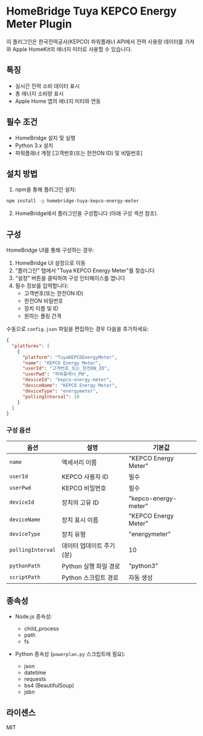 # HomeBridge Tuya KEPCO Energy Meter Plugin

이 플러그인은 한국전력공사(KEPCO) 파워플래너 API에서 전력 사용량 데이터를 가져와 Apple HomeKit의 에너지 미터로 사용할 수 있습니다.

## 특징

- 실시간 전력 소비 데이터 표시
- 총 에너지 소비량 표시
- Apple Home 앱의 에너지 미터와 연동

## 필수 조건

- HomeBridge 설치 및 실행
- Python 3.x 설치
- 파워플래너 계정 [고객번호(또는 한전ON ID) 및 비밀번호]

## 설치 방법

1. npm을 통해 플러그인 설치:

```bash
npm install -g homebridge-tuya-kepco-energy-meter
```

2. HomeBridge에서 플러그인을 구성합니다 (아래 구성 섹션 참조).

## 구성

HomeBridge UI를 통해 구성하는 경우:

1. HomeBridge UI 설정으로 이동
2. "플러그인" 탭에서 "Tuya KEPCO Energy Meter"를 찾습니다
3. "설정" 버튼을 클릭하여 구성 인터페이스를 엽니다
4. 필수 정보를 입력합니다:
   - 고객번호(또는 한전ON ID)
   - 한전ON 비밀번호
   - 장치 이름 및 ID
   - 원하는 폴링 간격

수동으로 `config.json` 파일을 편집하는 경우 다음을 추가하세요:

```json
{
  "platforms": [
    {
      "platform": "TuyaKEPCOEnergyMeter",
      "name": "KEPCO Energy Meter",
      "userId": "고객번호_또는_한전ON_ID",
      "userPwd": "파워플래너_PW",
      "deviceId": "kepco-energy-meter",
      "deviceName": "KEPCO Energy Meter",
      "deviceType": "energymeter",
      "pollingInterval": 10
    }
  ]
}
```

### 구성 옵션

| 옵션 | 설명 | 기본값 |
|--------|-------------|---------|
| `name` | 액세서리 이름 | "KEPCO Energy Meter" |
| `userId` | KEPCO 사용자 ID | 필수 |
| `userPwd` | KEPCO 비밀번호 | 필수 |
| `deviceId` | 장치의 고유 ID | "kepco-energy-meter" |
| `deviceName` | 장치 표시 이름 | "KEPCO Energy Meter" |
| `deviceType` | 장치 유형 | "energymeter" |
| `pollingInterval` | 데이터 업데이트 주기 (분) | 10 |
| `pythonPath` | Python 실행 파일 경로 | "python3" |
| `scriptPath` | Python 스크립트 경로 | 자동 생성 |


## 종속성

- Node.js 종속성:
  - child_process
  - path
  - fs

- Python 종속성 (`powerplan.py` 스크립트에 필요):
  - json
  - datetime
  - requests
  - bs4 (BeautifulSoup)
  - jsbn

## 라이센스

MIT
